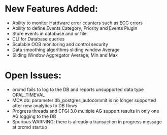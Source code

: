 New Features Added:
===================

* Ability to monitor Hardware error counters such as ECC errors
* Ability to define Events Category, Priority and Events Plugin
* Store events in database and or file
* CLI for Database queries
* Scalable OOB monitoring and control security
* Data smoothing algorithms sliding window Average
* Sliding Window Aggregator Average, Min and Max


Open Issues:
============

* orcmd fails to log to the DB and reports unsupported data type OPAL_TIMEVAL
* MCA db: parameter db_postgres_autocommit is no longer supported after new analytics to DB flows
* Progress threads and CFGI 3.0 multiple AG support results in only one AG logging to the DB
* Spurious WARNING: there is already a transaction in progress message at orcmd startup
